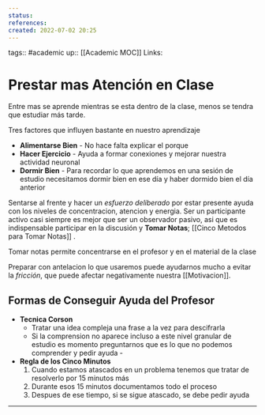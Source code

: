 ```yaml
---
status:
references:
created: 2022-07-02 20:25
---
```

tags:: #academic
up:: [[Academic MOC]]
Links: 
# Prestar mas Atención en Clase
Entre mas se aprende mientras se esta dentro de la clase, menos se tendra que estudiar más tarde.

Tres factores que influyen bastante en nuestro aprendizaje

- **Alimentarse Bien** - No hace falta explicar el porque
- **Hacer Ejercicio** - Ayuda a formar conexiones y mejorar nuestra actividad neuronal
- **Dormir Bien** - Para recordar lo que aprendemos en una sesión de estudio necesitamos dormir bien en ese día y haber dormido bien el día anterior

Sentarse al frente y hacer un *esfuerzo deliberado* por estar presente ayuda con los niveles de concentracion, atencion y energia. Ser un participante activo casi siempre es mejor que ser un observador pasivo, asi que es indispensable participar en la discusión y **Tomar Notas**; [[Cinco Metodos para Tomar Notas]] .

Tomar notas permite concentrarse en el profesor y en el material de la clase

Preparar con antelacion lo que usaremos puede ayudarnos mucho a evitar la *fricción*, que puede afectar negativamente nuestra [[Motivacion]].

## Formas de Conseguir Ayuda del Profesor 
- **Tecnica Corson**
	- Tratar una idea compleja una frase a la vez para descifrarla
	- Si la comprension no aparece incluso a este nivel granular de estudio es momento preguntarnos que es lo que no podemos comprender y pedir ayuda	- 
- **Regla de los Cinco Minutos**
	1. Cuando estamos atascados en un problema tenemos que tratar de resolverlo por 15 minutos más
	2. Durante esos 15 minutos documentamos todo el proceso
	3. Despues de ese tiempo, si se sigue atascado, se debe pedir ayuda

___
